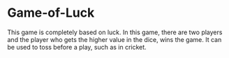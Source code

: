 # Game-of-Luck
This game is completely based on luck. In this game, there are two players and the player who gets the higher value in the dice, wins the game. It can be used to toss before a play, such as in cricket.

